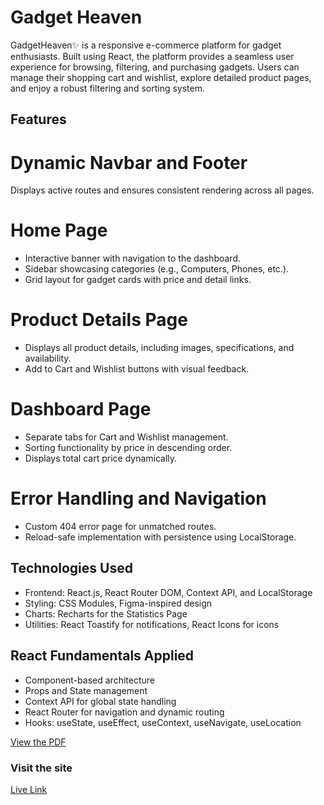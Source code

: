 
# Gadget Heaven 

GadgetHeaven✨ is a responsive e-commerce platform for gadget enthusiasts. Built using React, the platform provides a seamless user experience for browsing, filtering, and purchasing gadgets. Users can manage their shopping cart and wishlist, explore detailed product pages, and enjoy a robust filtering and sorting system.


## Features


# Dynamic Navbar and Footer

Displays active routes and ensures consistent rendering across all pages.

# Home Page

- Interactive banner with navigation to the dashboard.
- Sidebar showcasing categories (e.g., Computers, Phones, etc.).
- Grid layout for gadget cards with price and detail links.

# Product Details Page

-  Displays all product details, including images, specifications, and availability.
- Add to Cart and Wishlist buttons with visual feedback.

# Dashboard Page

- Separate tabs for Cart and Wishlist management.
- Sorting functionality by price in descending order.
- Displays total cart price dynamically.

# Error Handling and Navigation

- Custom 404 error page for unmatched routes.
- Reload-safe implementation with persistence using LocalStorage.

## Technologies Used
- Frontend: React.js, React Router DOM, Context API, and LocalStorage 
- Styling: CSS Modules, Figma-inspired design
- Charts: Recharts for the Statistics Page
- Utilities: React Toastify for notifications, React Icons for icons

## React Fundamentals Applied

- Component-based architecture
- Props and State management
- Context API for global state handling
- React Router for navigation and dynamic routing
- Hooks: useState, useEffect, useContext, useNavigate,  useLocation

[View the PDF](/public/Batch-10_Assignment-08.pdf)


### Visit the site

[Live Link](https://teal-cocada-23a7aa.netlify.app/)

